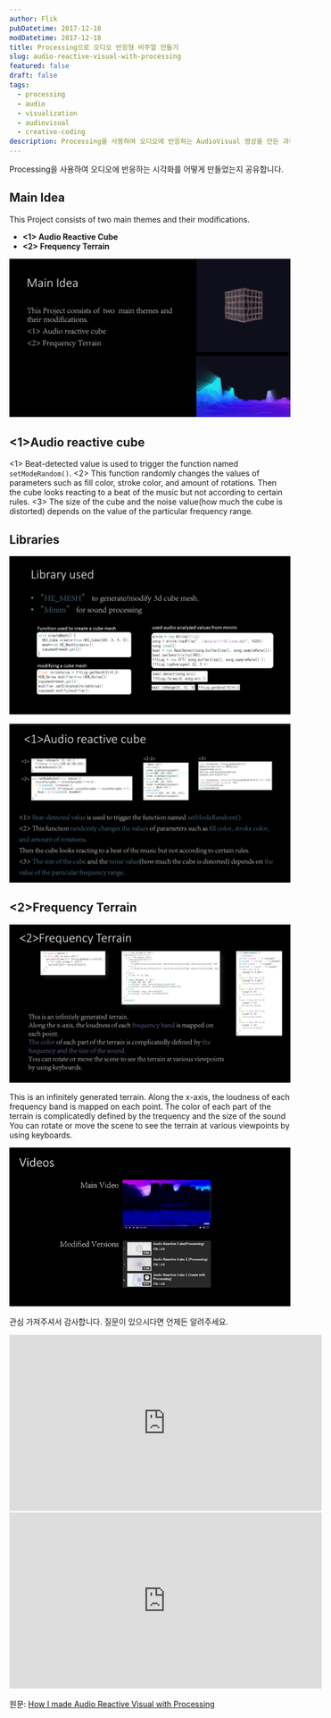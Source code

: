 ```yaml
---
author: Flik
pubDatetime: 2017-12-18
modDatetime: 2017-12-18
title: Processing으로 오디오 반응형 비주얼 만들기
slug: audio-reactive-visual-with-processing
featured: false
draft: false
tags:
  - processing
  - audio
  - visualization
  - audiovisual
  - creative-coding
description: Processing을 사용하여 오디오에 반응하는 AudioVisual 영상을 만든 과정을 공유합니다.
---
```


Processing을 사용하여 오디오에 반응하는 시각화를 어떻게 만들었는지 공유합니다.

## Main Idea

This Project consists of two main themes and their modifications.

- **<1> Audio Reactive Cube**
- **<2> Frequency Terrain**

![Main Idea 슬라이드](2025-06-05-02-36-37.png)

## <1>Audio reactive cube

<1> Beat-detected value is used to trigger the function named `setModeRandom()`.
<2> This function randomly changes the values of parameters such as fill color, stroke color, and amount of rotations.
Then the cube looks reacting to a beat of the music but not according to certain rules.
<3> The size of the cube and the noise value(how much the cube is distorted) depends on the value of the particular frequency range.

## Libraries

![Library Used 슬라이드](2025-06-05-02-41-22.png)

![Audio Reactive Cube 슬라이드](2025-06-05-02-42-04.png)

## <2>Frequency Terrain

![Frequency Terrain 슬라이드](2025-06-05-02-42-13.png)

This is an infinitely generated terrain.
Along the x-axis, the loudness of each frequency band is mapped on each point. The color of each part of the terrain is complicatedly defined by the trequency and the size of the sound
You can rotate or move the scene to see the terrain at various viewpoints
by using keyboards.

![Video 슬라이드](2025-06-05-02-42-49.png)

관심 가져주셔서 감사합니다.
질문이 있으시다면 언제든 알려주세요.

<iframe width="560" height="315" src="https://www.youtube.com/embed/LPduVX1qKGk" title="YouTube video player" frameborder="0" allow="accelerometer; autoplay; clipboard-write; encrypted-media; gyroscope; picture-in-picture" allowfullscreen></iframe>

<iframe width="560" height="315" src="https://www.youtube.com/embed/dGAdpjFcTgQ" title="YouTube video player" frameborder="0" allow="accelerometer; autoplay; clipboard-write; encrypted-media; gyroscope; picture-in-picture" allowfullscreen></iframe>

원문: [How I made Audio Reactive Visual with Processing](https://randomflik.blogspot.com/2017/12/how-i-made-audio-reactive-visual-with.html)
